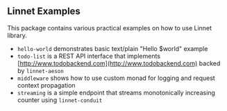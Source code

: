 Linnet Examples
------

This package contains various practical examples on how to use Linnet library.

- `hello-world` demonstrates basic text/plain "Hello $world" example
- `todo-list` is a REST API interface that implements [http://www.todobackend.com](http://www.todobackend.com) backed by
`linnet-aeson`
- `middleware` shows how to use custom monad for logging and request context propagation
- `streaming` is a simple endpoint that streams monotonically increasing counter using `linnet-conduit`